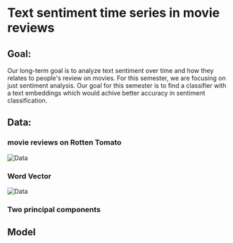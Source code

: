 # Text sentiment time series in movie reviews

## Goal: 
Our long-term goal is to analyze text sentiment over time and how they relates to people's review on movies.
For this semester, we are focusing on just sentiment analysis. Our goal for this semester is to find a classifier with a text embeddings which would achive better accuracy in sentiment classification.   

## Data: 
### movie reviews on Rotten Tomato 
![Data](../master/present/data.png)

### Word Vector
![Data](../master/present/wordvector.png)

### Two principal components

## Model

